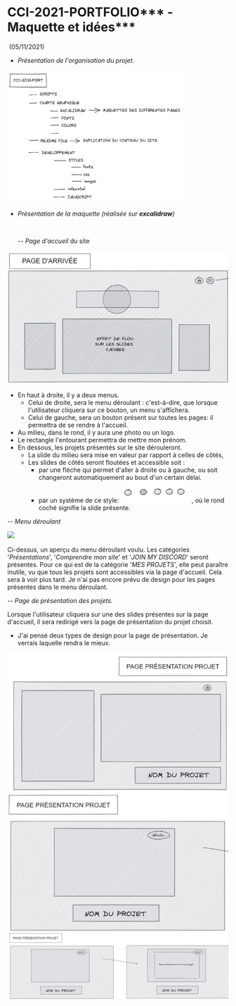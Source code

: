 # CCI-2021-PORTFOLIO*** - Maquette  et idées***



​                                                                                                                                                                                                    (05/11/2021)

- *Présentation de l'organisation du projet.*

<img src="CHARTE GRAPHIQUE\IMAGES\image-20211105161940028.png" height="300px" width="400px">



- *Présentation de la maquette (réalisée sur **excalidraw**)*

  ​	

  *-- Page d'accueil* du site

<img src="CHARTE GRAPHIQUE\IMAGES\PAGE D'ACCUEIL.png">

- En haut à droite, il y a deux menus. 
  - Celui de droite, sera le menu déroulant : c'est-à-dire, que lorsque l'utilisateur cliquera sur ce bouton, un menu s'affichera.
  - Celui de gauche, sera un bouton présent sur toutes les pages: il permettra de se rendre à l'accueil.
- Au milieu, dans le rond, il y aura une photo ou un logo.
- Le rectangle l'entourant permettra de mettre mon prénom.
- En dessous, les projets présentés sur le site dérouleront. 
  - La slide du milieu sera mise en valeur par rapport à celles de côtés,
  - Les slides de côtés seront floutées et accessible soit :
    - par une flèche qui permet d'aller à droite ou à gauche, ou soit changeront automatiquement au bout d'un certain délai.
    - par un système de ce style:  <img src="CHARTE GRAPHIQUE\IMAGES\image-20211105165018115.png"> , où le rond coché signifie la slide présente.

*-- Menu déroulant*

<img src="CHARTE GRAPHIQUE\IMAGES\Menu déroulant.png" />

Ci-dessus, un aperçu du menu déroulant voulu. Les catégories '*Présentations*', '*Comprendre mon site*' et '*JOIN MY DISCORD*' seront présentes. Pour ce qui est de la catégorie '*MES PROJETS*', elle peut paraître inutile, vu que tous les projets sont accessibles via la page d'accueil. Cela sera à voir plus tard. Je n'ai pas encore prévu de design pour les pages présentes dans le menu déroulant.



-- *Page de présentation des projets.*

Lorsque l'utilisateur cliquera sur une des slides présentes sur la page d'accueil, il sera redirigé vers la page de présentation du projet choisit. 

- J'ai pensé deux types de design pour la page de présentation. Je verrais laquelle rendra le mieux.


<img src="CHARTE GRAPHIQUE\IMAGES\PRESRNTATION PROJET 1.png">

<img src="CHARTE GRAPHIQUE\IMAGES\PP.png">

<img src="CHARTE GRAPHIQUE\IMAGES\PRESENTATION PROJET 2.png">







